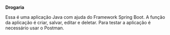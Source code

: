**Drogaria**

 Essa é uma aplicação Java com ajuda do Framework Spring Boot. A função da aplicação é criar, salvar, editar e deletar. Para testar a aplicação é necessário usar o Postman.
